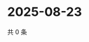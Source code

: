 # 2025-08-23

共 0 条

<!-- BEGIN ZHIHUQUESTIONS -->
<!-- 最后更新时间 Sat Aug 23 2025 01:10:08 GMT+0800 (China Standard Time) -->

<!-- END ZHIHUQUESTIONS -->
